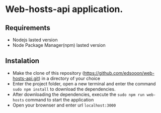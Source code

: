 # Web-hosts-api application.

## Requirements

* Nodejs lasted version
* Node Package Manager(npm) lasted version

## Instalation

* Make the clone of this repository (https://github.com/edsooon/web-hosts-api.git) in a directory of your choice
* Enter the project folder, open a new terminal and enter the command `sudo npm install`  to download the dependencies.
* After downloading the dependencies, execute the `sudo npm run web-hosts` command to start the application
* Open your brownser and enter url `localhost:3000`
